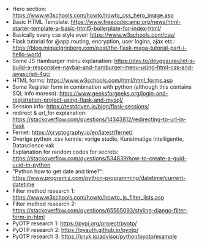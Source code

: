 - Hero section: https://www.w3schools.com/howto/howto_css_hero_image.asp
- Basic HTML Template: https://www.freecodecamp.org/news/html-starter-template-a-basic-html5-boilerplate-for-index-html/
- Basically every css style ever: https://www.w3schools.com/css/
- Flask tutorial for @app routing, encryption, user logins, ajax etc.: https://blog.miguelgrinberg.com/post/the-flask-mega-tutorial-part-i-hello-world
- Some JS Hamburger menu explanation: https://dev.to/devggaurav/let-s-build-a-responsive-navbar-and-hamburger-menu-using-html-css-and-javascript-4gci
- HTML forms: https://www.w3schools.com/html/html_forms.asp
- Some Register form in combination with python (although this contains SQL info moreso): https://www.geeksforgeeks.org/login-and-registration-project-using-flask-and-mysql/
- Session info: https://testdriven.io/blog/flask-sessions/
- redirect & url_for explanation: https://stackoverflow.com/questions/14343812/redirecting-to-url-in-flask
- Fernet: https://cryptography.io/en/latest/fernet/
- Overige python .csv kennis: vorige studie, Kunstmatige Intelligentie, Datascience vak
- Explanation for random codes for secrets: https://stackoverflow.com/questions/534839/how-to-create-a-guid-uuid-in-python
- "Python how to get date and time?": https://www.programiz.com/python-programming/datetime/current-datetime
- Filter method research 1: https://www.w3schools.com/howto/howto_js_filter_lists.asp
- Filter method research 2: https://stackoverflow.com/questions/65565093/styling-django-filter-form-in-html
- PyOTP research 1: https://pypi.org/project/pyotp/
- PyOTP research 2: https://pyauth.github.io/pyotp/
- PyOTP research 3: https://snyk.io/advisor/python/pyotp/example